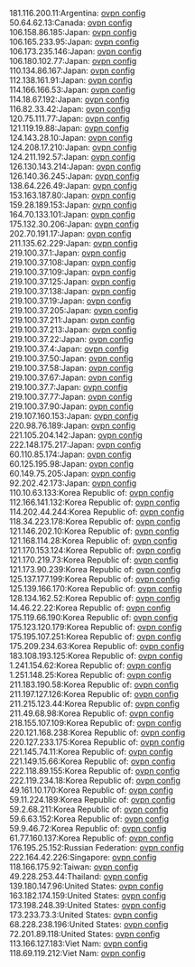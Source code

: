 181.116.200.11:Argentina: [ovpn config](vpn/181_116_200_11.ovpn)  
50.64.62.13:Canada: [ovpn config](vpn/50_64_62_13.ovpn)  
106.158.86.185:Japan: [ovpn config](vpn/106_158_86_185.ovpn)  
106.165.233.95:Japan: [ovpn config](vpn/106_165_233_95.ovpn)  
106.173.235.146:Japan: [ovpn config](vpn/106_173_235_146.ovpn)  
106.180.102.77:Japan: [ovpn config](vpn/106_180_102_77.ovpn)  
110.134.86.167:Japan: [ovpn config](vpn/110_134_86_167.ovpn)  
112.138.161.91:Japan: [ovpn config](vpn/112_138_161_91.ovpn)  
114.166.166.53:Japan: [ovpn config](vpn/114_166_166_53.ovpn)  
114.18.67.192:Japan: [ovpn config](vpn/114_18_67_192.ovpn)  
116.82.33.42:Japan: [ovpn config](vpn/116_82_33_42.ovpn)  
120.75.111.77:Japan: [ovpn config](vpn/120_75_111_77.ovpn)  
121.119.19.88:Japan: [ovpn config](vpn/121_119_19_88.ovpn)  
124.143.28.10:Japan: [ovpn config](vpn/124_143_28_10.ovpn)  
124.208.17.210:Japan: [ovpn config](vpn/124_208_17_210.ovpn)  
124.211.192.57:Japan: [ovpn config](vpn/124_211_192_57.ovpn)  
126.130.143.214:Japan: [ovpn config](vpn/126_130_143_214.ovpn)  
126.140.36.245:Japan: [ovpn config](vpn/126_140_36_245.ovpn)  
138.64.226.49:Japan: [ovpn config](vpn/138_64_226_49.ovpn)  
153.163.187.80:Japan: [ovpn config](vpn/153_163_187_80.ovpn)  
159.28.189.153:Japan: [ovpn config](vpn/159_28_189_153.ovpn)  
164.70.133.101:Japan: [ovpn config](vpn/164_70_133_101.ovpn)  
175.132.30.206:Japan: [ovpn config](vpn/175_132_30_206.ovpn)  
202.70.191.17:Japan: [ovpn config](vpn/202_70_191_17.ovpn)  
211.135.62.229:Japan: [ovpn config](vpn/211_135_62_229.ovpn)  
219.100.37.1:Japan: [ovpn config](vpn/219_100_37_1.ovpn)  
219.100.37.108:Japan: [ovpn config](vpn/219_100_37_108.ovpn)  
219.100.37.109:Japan: [ovpn config](vpn/219_100_37_109.ovpn)  
219.100.37.125:Japan: [ovpn config](vpn/219_100_37_125.ovpn)  
219.100.37.138:Japan: [ovpn config](vpn/219_100_37_138.ovpn)  
219.100.37.19:Japan: [ovpn config](vpn/219_100_37_19.ovpn)  
219.100.37.205:Japan: [ovpn config](vpn/219_100_37_205.ovpn)  
219.100.37.211:Japan: [ovpn config](vpn/219_100_37_211.ovpn)  
219.100.37.213:Japan: [ovpn config](vpn/219_100_37_213.ovpn)  
219.100.37.22:Japan: [ovpn config](vpn/219_100_37_22.ovpn)  
219.100.37.4:Japan: [ovpn config](vpn/219_100_37_4.ovpn)  
219.100.37.50:Japan: [ovpn config](vpn/219_100_37_50.ovpn)  
219.100.37.58:Japan: [ovpn config](vpn/219_100_37_58.ovpn)  
219.100.37.67:Japan: [ovpn config](vpn/219_100_37_67.ovpn)  
219.100.37.7:Japan: [ovpn config](vpn/219_100_37_7.ovpn)  
219.100.37.77:Japan: [ovpn config](vpn/219_100_37_77.ovpn)  
219.100.37.90:Japan: [ovpn config](vpn/219_100_37_90.ovpn)  
219.107.160.153:Japan: [ovpn config](vpn/219_107_160_153.ovpn)  
220.98.76.189:Japan: [ovpn config](vpn/220_98_76_189.ovpn)  
221.105.204.142:Japan: [ovpn config](vpn/221_105_204_142.ovpn)  
222.148.175.217:Japan: [ovpn config](vpn/222_148_175_217.ovpn)  
60.110.85.174:Japan: [ovpn config](vpn/60_110_85_174.ovpn)  
60.125.195.98:Japan: [ovpn config](vpn/60_125_195_98.ovpn)  
60.149.75.205:Japan: [ovpn config](vpn/60_149_75_205.ovpn)  
92.202.42.173:Japan: [ovpn config](vpn/92_202_42_173.ovpn)  
110.10.63.133:Korea Republic of: [ovpn config](vpn/110_10_63_133.ovpn)  
112.166.141.132:Korea Republic of: [ovpn config](vpn/112_166_141_132.ovpn)  
114.202.44.244:Korea Republic of: [ovpn config](vpn/114_202_44_244.ovpn)  
118.34.223.178:Korea Republic of: [ovpn config](vpn/118_34_223_178.ovpn)  
121.146.202.10:Korea Republic of: [ovpn config](vpn/121_146_202_10.ovpn)  
121.168.114.28:Korea Republic of: [ovpn config](vpn/121_168_114_28.ovpn)  
121.170.153.124:Korea Republic of: [ovpn config](vpn/121_170_153_124.ovpn)  
121.170.219.73:Korea Republic of: [ovpn config](vpn/121_170_219_73.ovpn)  
121.173.90.239:Korea Republic of: [ovpn config](vpn/121_173_90_239.ovpn)  
125.137.177.199:Korea Republic of: [ovpn config](vpn/125_137_177_199.ovpn)  
125.139.166.170:Korea Republic of: [ovpn config](vpn/125_139_166_170.ovpn)  
128.134.162.52:Korea Republic of: [ovpn config](vpn/128_134_162_52.ovpn)  
14.46.22.22:Korea Republic of: [ovpn config](vpn/14_46_22_22.ovpn)  
175.119.66.190:Korea Republic of: [ovpn config](vpn/175_119_66_190.ovpn)  
175.123.120.179:Korea Republic of: [ovpn config](vpn/175_123_120_179.ovpn)  
175.195.107.251:Korea Republic of: [ovpn config](vpn/175_195_107_251.ovpn)  
175.209.234.63:Korea Republic of: [ovpn config](vpn/175_209_234_63.ovpn)  
183.108.193.125:Korea Republic of: [ovpn config](vpn/183_108_193_125.ovpn)  
1.241.154.62:Korea Republic of: [ovpn config](vpn/1_241_154_62.ovpn)  
1.251.148.25:Korea Republic of: [ovpn config](vpn/1_251_148_25.ovpn)  
211.183.190.58:Korea Republic of: [ovpn config](vpn/211_183_190_58.ovpn)  
211.197.127.126:Korea Republic of: [ovpn config](vpn/211_197_127_126.ovpn)  
211.215.123.44:Korea Republic of: [ovpn config](vpn/211_215_123_44.ovpn)  
211.49.68.98:Korea Republic of: [ovpn config](vpn/211_49_68_98.ovpn)  
218.155.107.109:Korea Republic of: [ovpn config](vpn/218_155_107_109.ovpn)  
220.121.168.238:Korea Republic of: [ovpn config](vpn/220_121_168_238.ovpn)  
220.127.233.175:Korea Republic of: [ovpn config](vpn/220_127_233_175.ovpn)  
221.145.74.11:Korea Republic of: [ovpn config](vpn/221_145_74_11.ovpn)  
221.149.15.66:Korea Republic of: [ovpn config](vpn/221_149_15_66.ovpn)  
222.118.89.155:Korea Republic of: [ovpn config](vpn/222_118_89_155.ovpn)  
222.119.234.18:Korea Republic of: [ovpn config](vpn/222_119_234_18.ovpn)  
49.161.10.170:Korea Republic of: [ovpn config](vpn/49_161_10_170.ovpn)  
59.11.224.189:Korea Republic of: [ovpn config](vpn/59_11_224_189.ovpn)  
59.2.68.211:Korea Republic of: [ovpn config](vpn/59_2_68_211.ovpn)  
59.6.63.152:Korea Republic of: [ovpn config](vpn/59_6_63_152.ovpn)  
59.9.46.72:Korea Republic of: [ovpn config](vpn/59_9_46_72.ovpn)  
61.77.160.137:Korea Republic of: [ovpn config](vpn/61_77_160_137.ovpn)  
176.195.25.152:Russian Federation: [ovpn config](vpn/176_195_25_152.ovpn)  
222.164.42.226:Singapore: [ovpn config](vpn/222_164_42_226.ovpn)  
118.166.175.92:Taiwan: [ovpn config](vpn/118_166_175_92.ovpn)  
49.228.253.44:Thailand: [ovpn config](vpn/49_228_253_44.ovpn)  
139.180.147.96:United States: [ovpn config](vpn/139_180_147_96.ovpn)  
163.182.174.159:United States: [ovpn config](vpn/163_182_174_159.ovpn)  
173.198.248.39:United States: [ovpn config](vpn/173_198_248_39.ovpn)  
173.233.73.3:United States: [ovpn config](vpn/173_233_73_3.ovpn)  
68.228.238.196:United States: [ovpn config](vpn/68_228_238_196.ovpn)  
72.201.89.118:United States: [ovpn config](vpn/72_201_89_118.ovpn)  
113.166.127.183:Viet Nam: [ovpn config](vpn/113_166_127_183.ovpn)  
118.69.119.212:Viet Nam: [ovpn config](vpn/118_69_119_212.ovpn)  
